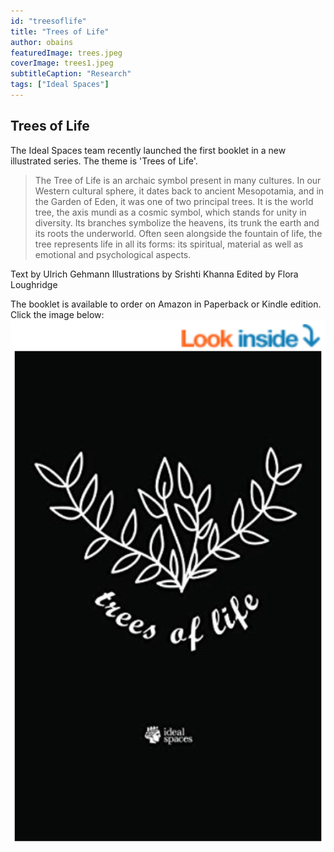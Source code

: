 ```yaml
---
id: "treesoflife"
title: "Trees of Life"
author: obains
featuredImage: trees.jpeg
coverImage: trees1.jpeg
subtitleCaption: "Research"
tags: ["Ideal Spaces"]
---
```


## Trees of Life

The Ideal Spaces team recently launched the first booklet in a new illustrated series. The theme is 'Trees of Life'.

> The Tree of Life is an archaic symbol present in many cultures. In our Western cultural sphere, it dates back to ancient Mesopotamia, and in the Garden of Eden, it was one of two principal trees. It is the world tree, the axis mundi as a cosmic symbol, which stands for unity in diversity. Its branches symbolize the heavens, its trunk the earth and its roots the underworld. Often seen alongside the fountain of life, the tree represents life in all its forms: its spiritual, material as well as emotional and psychological aspects.

Text by Ulrich Gehmann
Illustrations by Srishti Khanna
Edited by Flora Loughridge

The booklet is available to order on Amazon in Paperback or Kindle edition.
Click the image below:
<br/>
<a href="https://www.amazon.com/Trees-Ideal-spaces-Working-Group-ebook/dp/B08R29CZ1P" 
target="_blank" >
<img src="https://github.com/floraml/filehosting/blob/master/Screenshot%202021-01-31%20at%2017.29.13.png?raw=true"
width="600"/>
</a>
<br/>
